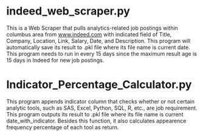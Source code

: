 # indeed_web_scraper.py

This is a Web Scraper that pulls analytics-related job postings within columbus area from www.indeed.com with indicated field of Title, Company, Location, Link, Salary, Date, and Description. This program will automatically save its result to .pkl file where its file name is current date. This program needs to run in every 15 days since the maximum result age is 15 days in Indeed for new job postings.

# Indicator_Percentage_Calculator.py

This program appends indicator column that checks whether or not certain analytic tools, such as SAS, Excel, Python, SQL, R, etc., are job requirement. This program outputs its result to .pkl file where its file name is current date_with_indicator. Besides this function, it also calculates appearence frequency percentage of each tool as return. 
